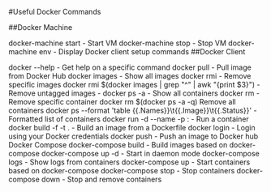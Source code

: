 #Useful Docker Commands

##Docker Machine

docker-machine start - Start VM
docker-machine stop - Stop VM
docker-machine env - Display Docker client setup commands
##Docker Client

docker <command> --help - Get help on a specific command
docker pull <Name of Image> - Pull image from Docker Hub
docker images - Show all images
docker rmi <ImageID> - Remove specific images
docker rmi $(docker images | grep "^<none>" | awk "{print $3}") - Remove untagged images -
docker ps -a - Show all containers
docker rm <ContainerID> -Remove specific container
docker rm $(docker ps -a -q) Remove all containers
docker ps --format 'table {{.Names}}\t{{.Image}}\t{{.Status}}' - Formatted list of containers
docker run -d --name <Container Name> -p <External Port>:<Container Port> <Your Image> - Run a container
docker build -f <Your Dockerfile> -t <Tag Name> . - Build an image from a Dockerfile
docker login - Login using your Docker credentials
docker push <Your Image Name> - Push an image to Docker hub
Docker Compose
docker-compose build - Build images based on docker-compose
docker-compose up -d - Start in daemon mode
docker-compose logs - Show logs from containers
docker-compose up - Start containers based on docker-compose
docker-compose stop - Stop containers
docker-compose down - Stop and remove containers